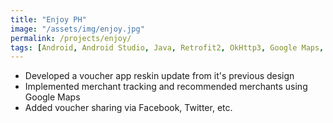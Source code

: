 ```yaml
---
title: "Enjoy PH"
image: "/assets/img/enjoy.jpg"
permalink: /projects/enjoy/
tags: [Android, Android Studio, Java, Retrofit2, OkHttp3, Google Maps, Yasea]
---
```


- Developed a voucher app reskin update from it's previous design
- Implemented merchant tracking and recommended merchants using Google Maps
- Added voucher sharing via Facebook, Twitter, etc.
